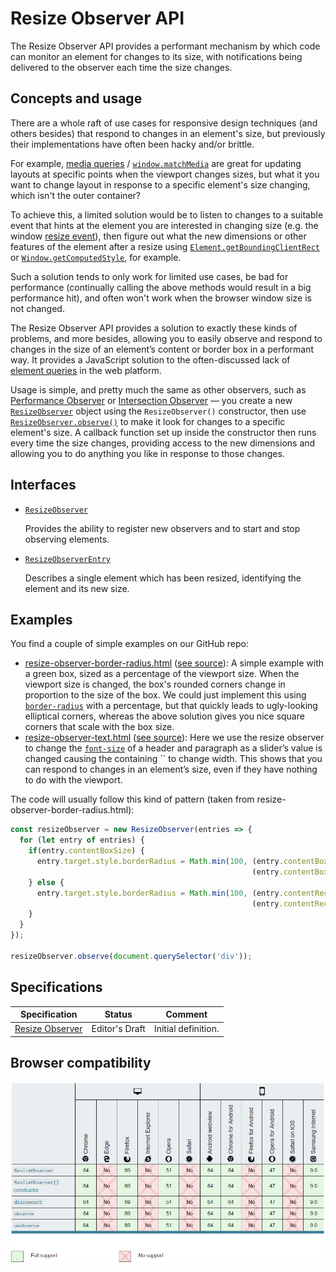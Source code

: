 # Resize Observer API

The Resize Observer API provides a performant mechanism by which code  can monitor an element for changes to its size, with notifications being delivered to the observer each time the size changes.

## Concepts and usage

There are a whole raft of use cases for responsive design techniques  (and others besides) that respond to changes in an element's size, but  previously their implementations have often been hacky and/or brittle.

For example, [media queries](https://developer.mozilla.org/en-US/docs/Web/CSS/Media_Queries) / [`window.matchMedia`](https://developer.mozilla.org/en-US/docs/Web/API/Window/matchMedia) are great for updating layouts at specific points when the viewport  changes sizes, but what it you want to change layout in response to a  specific element's size changing, which isn't the outer container?

To achieve this, a limited solution would be to listen to changes to a suitable event that hints at the element you are interested in changing size (e.g. the window [resize event](https://developer.mozilla.org/en-US/docs/Web/API/Window/resize_event)), then figure out what the new dimensions or other features of the element after a resize using [`Element.getBoundingClientRect`](https://developer.mozilla.org/en-US/docs/Web/API/Element/getBoundingClientRect) or [`Window.getComputedStyle`](https://developer.mozilla.org/en-US/docs/Web/API/Window/getComputedStyle), for example.

Such a solution tends to only work for limited use cases, be bad for  performance (continually calling the above methods would result in a big performance hit), and often won't work when the browser window size is  not changed.

The Resize Observer API provides a solution to exactly these kinds of problems, and more besides, allowing you to easily observe and respond  to changes in the size of an element’s content or border box in a  performant way. It provides a JavaScript solution to the often-discussed lack of [element queries](https://www.xanthir.com/b4PR0) in the web platform.

Usage is simple, and pretty much the same as other observers, such as [Performance Observer](https://developer.mozilla.org/en-US/docs/Web/API/PerformanceObserver) or [Intersection Observer](https://developer.mozilla.org/en-US/docs/Web/API/Intersection_Observer_API) — you create a new [`ResizeObserver`](https://developer.mozilla.org/en-US/docs/Web/API/ResizeObserver) object using the `ResizeObserver()` constructor, then use [`ResizeObserver.observe()`](https://developer.mozilla.org/en-US/docs/Web/API/ResizeObserver/observe) to make it look for changes to a specific element's size. A callback  function set up inside the constructor then runs every time the size  changes, providing access to the new dimensions and allowing you to do  anything you like in response to those changes.

## Interfaces

- [`ResizeObserver`](https://developer.mozilla.org/en-US/docs/Web/API/ResizeObserver)

  Provides the ability to register new observers and to start and stop observing elements.

- [`ResizeObserverEntry`](https://developer.mozilla.org/en-US/docs/Web/API/ResizeObserverEntry)

  Describes a single element which has been resized, identifying the element and its new size.

## Examples

You find a couple of simple examples on our GitHub repo:

- [resize-observer-border-radius.html](https://mdn.github.io/dom-examples/resize-observer/resize-observer-border-radius.html) ([see source](https://github.com/mdn/dom-examples/blob/master/resize-observer/resize-observer-border-radius.html)): A simple example with a green box, sized as a percentage of the  viewport size. When the viewport size is changed, the box's rounded  corners change in proportion to the size of the box. We could just  implement this using [`border-radius`](https://developer.mozilla.org/en-US/docs/Web/CSS/border-radius) with a percentage, but that quickly leads to ugly-looking elliptical  corners, whereas the above solution gives you nice square corners that  scale with the box size.
- [resize-observer-text.html](https://mdn.github.io/dom-examples/resize-observer/resize-observer-text.html) ([see source](https://github.com/mdn/dom-examples/blob/master/resize-observer/resize-observer-text.html)): Here we use the resize observer to change the [`font-size`](https://developer.mozilla.org/en-US/docs/Web/CSS/font-size) of a header and paragraph as a slider’s value is changed causing the containing `` to change width. This shows that you can respond to changes in an  element’s size, even if they have nothing to do with the viewport.

The code will usually follow this kind of pattern (taken from resize-observer-border-radius.html):

```js
const resizeObserver = new ResizeObserver(entries => {
  for (let entry of entries) {
    if(entry.contentBoxSize) {
      entry.target.style.borderRadius = Math.min(100, (entry.contentBoxSize.inlineSize/10) +
                                                      (entry.contentBoxSize.blockSize/10)) + 'px';
    } else {
      entry.target.style.borderRadius = Math.min(100, (entry.contentRect.width/10) +
                                                      (entry.contentRect.height/10)) + 'px';
    }
  }
});

resizeObserver.observe(document.querySelector('div'));
```

## Specifications

| Specification                                                | Status         | Comment             |
| ------------------------------------------------------------ | -------------- | ------------------- |
| [Resize Observer](https://drafts.csswg.org/resize-observer/) | Editor's Draft | Initial definition. |

## Browser compatibility

![](https://github.com/ChickenKyiv/awesome-mozilla-web-articles/blob/master/main%20folder/images/article1-folder/t1.jpg)